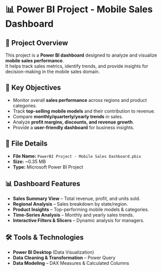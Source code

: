# 📊 Power BI Project - Mobile Sales Dashboard

## 📌 Project Overview
This project is a **Power BI dashboard** designed to analyze and visualize **mobile sales performance**.  
It helps track sales metrics, identify trends, and provide insights for decision-making in the mobile sales domain.  

## 🎯 Key Objectives
- Monitor overall **sales performance** across regions and product categories.  
- Track **top-selling mobile models** and their contribution to revenue.  
- Compare **monthly/quarterly/yearly trends** in sales.  
- Analyze **profit margins, discounts, and revenue growth**.  
- Provide a **user-friendly dashboard** for business insights.  

## 📂 File Details
- **File Name:** `PowerBI Project - Mobile Sales Dashboard.pbix`  
- **Size:** ~0.35 MB  
- **Type:** Microsoft Power BI Project  

## 📊 Dashboard Features
- **Sales Summary View** – Total revenue, profit, and units sold.  
- **Regional Analysis** – Sales breakdown by state/region.  
- **Product Insights** – Top-performing mobile models & categories.  
- **Time-Series Analysis** – Monthly and yearly sales trends.  
- **Interactive Filters & Slicers** – Dynamic analysis for managers.  

## 🛠️ Tools & Technologies
- **Power BI Desktop** (Data Visualization)  
- **Data Cleaning & Transformation** – Power Query  
- **Data Modeling** – DAX Measures & Calculated Columns
